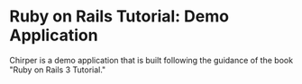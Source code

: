 # Ruby on Rails Tutorial: Demo Application

Chirper is a demo application that is built following the guidance of the book "Ruby on Rails 3 Tutorial."    